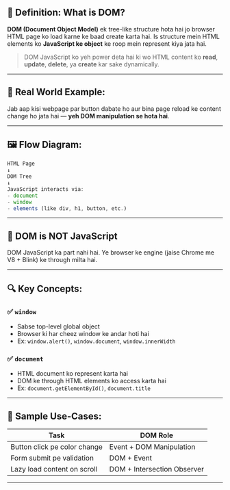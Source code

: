 ## 📖 Definition: What is DOM?

**DOM (Document Object Model)** ek tree-like structure hota hai jo browser HTML page ko load karne ke baad create karta hai. Is structure mein HTML elements ko **JavaScript ke object** ke roop mein represent kiya jata hai.

> DOM JavaScript ko yeh power deta hai ki wo HTML content ko **read**, **update**, **delete**, ya **create** kar sake dynamically.

---

## 🧠 Real World Example:

Jab aap kisi webpage par button dabate ho aur bina page reload ke content change ho jata hai — **yeh DOM manipulation se hota hai**.

---

## 🖼️ Flow Diagram:
```js
HTML Page
↓
DOM Tree
↓
JavaScript interacts via:
- document
- window
- elements (like div, h1, button, etc.)
```


---

## 🧩 DOM is NOT JavaScript

DOM JavaScript ka part nahi hai. Ye browser ke engine (jaise Chrome me V8 + Blink) ke through milta hai.

---

## 🔍 Key Concepts:

### ✅ `window`
- Sabse top-level global object
- Browser ki har cheez window ke andar hoti hai
- Ex: `window.alert()`, `window.document`, `window.innerWidth`

### ✅ `document`
- HTML document ko represent karta hai
- DOM ke through HTML elements ko access karta hai
- Ex: `document.getElementById()`, `document.title`

---

## 🧪 Sample Use-Cases:

| Task                           | DOM Role |
|--------------------------------|----------|
| Button click pe color change   | Event + DOM Manipulation |
| Form submit pe validation      | DOM + Event |
| Lazy load content on scroll    | DOM + Intersection Observer |

---
